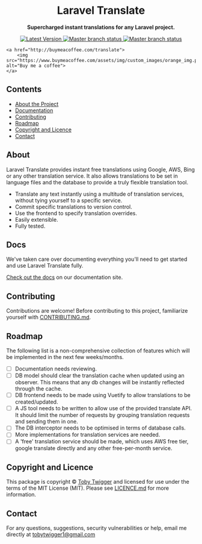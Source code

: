 <h1 align="center">Laravel Translate</h1>

<p align="center">
    <strong>Supercharged instant translations for any Laravel project.</strong>
</p>

<p align="center">
    <a href="https://github.com/tobytwigger/laravel-translate/releases">
        <img src="https://img.shields.io/github/v/release/tobytwigger/laravel-translate?label=Latest%20Version&sort=semver&style=plastic" alt="Latest Version">
    </a>
    <a href="https://github.com/tobytwigger/laravel-translate/blob/master">
        <img src="https://img.shields.io/github/workflow/status/tobytwigger/laravel-translate/php/master?label=master%20status&style=plastic" alt="Master branch status">
    </a>
    <a href="https://github.com/tobytwigger/laravel-translate/blob/develop">
        <img src="https://img.shields.io/github/workflow/status/tobytwigger/laravel-translate/php/develop?label=master%20status&style=plastic" alt="Master branch status">
    </a>
</p>

<p align="center">

    <a href="http://buymeacoffee.com/translate">
        <img src="https://www.buymeacoffee.com/assets/img/custom_images/orange_img.png" alt="Buy me a coffee">
    </a>
</p>


## Contents

* [About the Project](#about)
* [Documentation](#docs)
* [Contributing](#contributing)
* [Roadmap](#roadmap)
* [Copyright and Licence](#copyright-and-licence)
* [Contact](#contact)

## About

Laravel Translate provides instant free translations using Google, AWS, Bing or any other translation service. It also allows translations to be set in language files and the database to provide a truly flexible translation tool.

- Translate any text instantly using a multitude of translation services, without tying yourself to a specific service.
- Commit specific translations to version control.
- Use the frontend to specify translation overrides.
- Easily extensible.
- Fully tested.

## Docs

We've taken care over documenting everything you'll need to get started and use Laravel Translate fully.

[Check out the docs](https://tobytwigger.github.io/laravel-translate) on our documentation site.

## Contributing

Contributions are welcome! Before contributing to this project, familiarize
yourself with [CONTRIBUTING.md](CONTRIBUTING.md).

## Roadmap

The following list is a non-comprehensive collection of features which will be implemented in the next few weeks/months.

- [ ] Documentation needs reviewing.
- [ ] DB model should clear the translation cache when updated using an observer. This means that any db changes will be instantly reflected through the cache.
- [ ] DB frontend needs to be made using Vuetify to allow translations to be created/updated.
- [ ] A JS tool needs to be written to allow use of the provided translate API. It should limit the number of requests by grouping translation requests and sending them in one.
- [ ] The DB interceptor needs to be optimised in terms of database calls.
- [ ] More implementations for translation services are needed.
- [ ] A 'free' translation service should be made, which uses AWS free tier, google translate directly and any other free-per-month service.

## Copyright and Licence

This package is copyright © [Toby Twigger](https://github.com/tobytwigger)
and licensed for use under the terms of the MIT License (MIT). Please see
[LICENCE.md](LICENCE.md) for more information.

## Contact

For any questions, suggestions, security vulnerabilities or help, email me directly at [tobytwigger1@gmail.com](mailto:tobytwigger1@gmail.com)
